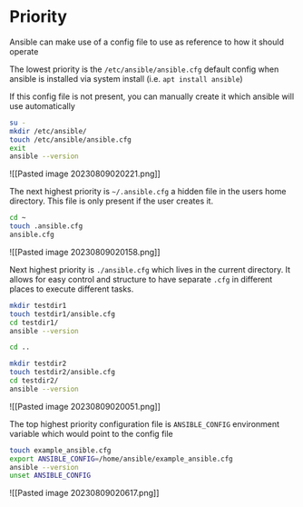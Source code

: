 # Priority 

Ansible can make use of a config file to use as reference to how it should operate

The lowest priority is the `/etc/ansible/ansible.cfg` default config when ansible is installed via system install (i.e. `apt install ansible`)

If this config file is not present, you can manually create it which ansible will use automatically
```bash
su -
mkdir /etc/ansible/
touch /etc/ansible/ansible.cfg
exit
ansible --version
```
![[Pasted image 20230809020221.png]]

The next highest priority is `~/.ansible.cfg` a hidden file in the users home directory. This file is only present if the user creates it.
```bash
cd ~
touch .ansible.cfg
ansible.cfg
```
![[Pasted image 20230809020158.png]]

Next highest priority is `./ansible.cfg` which lives in the current directory. It allows for easy control and structure to have separate `.cfg` in different places to execute different tasks.
```bash
mkdir testdir1
touch testdir1/ansible.cfg
cd testdir1/
ansible --version

cd ..

mkdir testdir2
touch testdir2/ansible.cfg
cd testdir2/
ansible --version
```
![[Pasted image 20230809020051.png]]

The top highest priority configuration file is `ANSIBLE_CONFIG` environment variable which would point to the config file
```bash
touch example_ansible.cfg
export ANSIBLE_CONFIG=/home/ansible/example_ansible.cfg
ansible --version
unset ANSIBLE_CONFIG
```
![[Pasted image 20230809020617.png]]